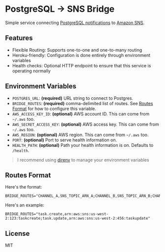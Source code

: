 # PostgreSQL → SNS Bridge

Simple service connecting [PostgreSQL notifications](https://www.postgresql.org/docs/9.0/static/sql-notify.html) to [Amazon SNS](https://aws.amazon.com/sns/).

## Features

  - Flexible Routing: Supports one-to-one and one-to-many routing
  - Heroku-friendly: Configuration is done entirely through environment variables
  - Health checks: Optional HTTP endpoint to ensure that this service is operating normally

## Environment Variables

- `POSTGRES_URL`: **(required)** URL string to connect to Postgres.
- `BRIDGE_ROUTES`: **(required)** comma-delimited list of routes. See [Routes Format](#routes-format) for how to configure this variable.
- `AWS_ACCESS_KEY_ID`: **(optional)** AWS account ID. This can come from `~/.aws` too.
- `AWS_SECRET_ACCESS_KEY`: **(optional)** AWS access key. This can come from `~/.aws` too.
- `AWS_REGION`: **(optional)** AWS region. This can come from `~/.aws` too.
- `PORT`: **(optional)** Port to serve health information on.
- `HEALTH_PATH`: **(optional)** Path your health information is on. Defaults to `/health`.

> I recommend using [direnv](http://direnv.net) to manage your environment variables

## Routes Format

Here's the format:

    BRIDGE_ROUTES="CHANNEL_A,SNS_TOPIC_ARN_A;CHANNEL_B,SNS_TOPIC_ARN_B;CHANNEL_C,SNS_TOPIC_ARN_B"

Here's an example:

    BRIDGE_ROUTES="task.create,arn:aws:sns:us-west-2:123:taskcreate;task.update,arn:aws:sns:us-west-2:456:taskupdate"


## License

MIT
